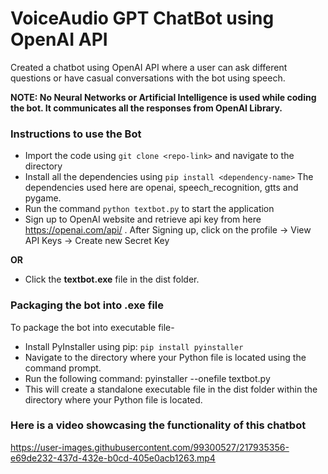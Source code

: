 <h1>VoiceAudio GPT ChatBot using OpenAI API</h1>

Created a chatbot using OpenAI API where a user can ask different questions or have casual conversations with the bot using speech.

<b> NOTE: No Neural Networks or Artificial Intelligence is used while coding the bot. It communicates all the responses from OpenAI Library.</b>

<h3> Instructions to use the Bot</h3>

- Import the code using ``git clone <repo-link>`` and navigate to the directory
- Install all the dependencies using ``pip install <dependency-name>``  The dependencies used here are openai, speech_recognition, gtts and pygame.
- Run the command ``python textbot.py`` to start the application
- Sign up to OpenAI website and retrieve api key from here https://openai.com/api/ . After Signing up, click on the profile -> View API Keys -> Create new Secret Key


<b>OR</b>

- Click the <b>textbot.exe</b> file in the dist folder.

<h3> Packaging the bot into .exe file</h3>

To package the bot into executable file-

- Install PyInstaller using pip: ``pip install pyinstaller``
- Navigate to the directory where your Python file is located using the command prompt.
- Run the following command: pyinstaller --onefile textbot.py
- This will create a standalone executable file in the dist folder within the directory where your Python file is located.

<h3> Here is a video showcasing the functionality of this chatbot  </h3>



https://user-images.githubusercontent.com/99300527/217935356-e69de232-437d-432e-b0cd-405e0acb1263.mp4

